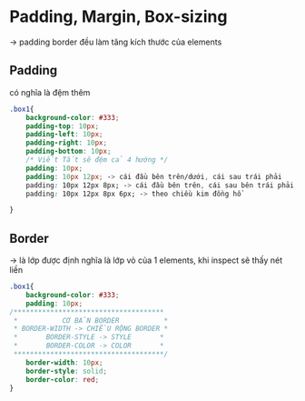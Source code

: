 # Padding, Margin, Box-sizing
-> padding border đều làm tăng kích thước của elements
## Padding
có nghĩa là đệm thêm
```css
.box1{
    background-color: #333;
    padding-top: 10px;
    padding-left: 10px;
    padding-right: 10px;
    padding-bottom: 10px;
    /* Viết Tắt sẽ đệm cả 4 hướng */
    padding: 10px;
    padding: 10px 12px; -> cái đầu bên trên/dưới, cái sau trái phải
    padding: 10px 12px 8px; -> cái đầu bên trên, cái sau bên trái phải, cái cuối bên dưới
    padding: 10px 12px 8px 6px; -> theo chiều kim đồng hồ

}
```

## Border
-> là lớp được định nghĩa là lớp vỏ của 1 elements, khi inspect sẽ thấy nét liền
```css
.box1{
    background-color: #333;
    padding: 10px;
/*************************************
 *           CƠ BẢN BORDER           *
 * BORDER-WIDTH -> CHIỀU RỘNG BORDER *
 *       BORDER-STYLE -> STYLE       *
 *       BORDER-COLOR -> COLOR       *
 *************************************/
    border-width: 10px;
    border-style: solid;
    border-color: red;
}
```
